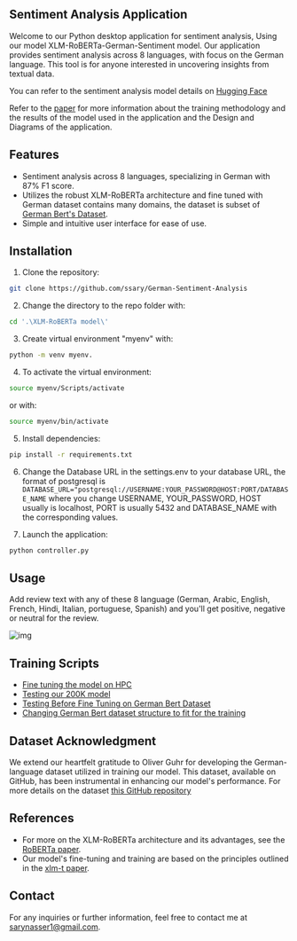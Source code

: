 ## Sentiment Analysis Application

Welcome to our Python desktop application for sentiment analysis, Using our model XLM-RoBERTa-German-Sentiment model. Our application provides sentiment analysis across 8 languages, with focus on the German language. This tool is for anyone interested in uncovering insights from textual data.

You can refer to the sentiment analysis model details on [Hugging Face](https://huggingface.co/ssary/XLM-RoBERTa-German-sentiment)

Refer to the [paper](https://drive.google.com/file/d/1xg7zbCPTS3lyKhQlA2S4b9UOYeIj5Pyt/view?usp=drive_link) for more information about the training methodology and the results of the model used in the application and the Design and Diagrams of the application.

## Features

- Sentiment analysis across 8 languages, specializing in German with 87% F1 score.
- Utilizes the robust XLM-RoBERTa architecture and fine tuned with German dataset contains many domains, the dataset is subset of [German Bert's Dataset](https://github.com/oliverguhr/german-sentiment).
- Simple and intuitive user interface for ease of use.

## Installation
1. Clone the repository:
```bash
git clone https://github.com/ssary/German-Sentiment-Analysis
```

2. Change the directory to the repo folder with:
```bash
cd '.\XLM-RoBERTa model\'
```

3. Create virtual environment "myenv" with:
```bash
python -m venv myenv.
```
4. To activate the virtual environment: 
```bash
source myenv/Scripts/activate
```
or with:
```bash 
source myenv/bin/activate
```

5. Install dependencies:
```bash 
pip install -r requirements.txt
```
6. Change the Database URL in the settings.env to your database URL, the format of postgresql is ```DATABASE_URL="postgresql://USERNAME:YOUR_PASSWORD@HOST:PORT/DATABASE_NAME```
where you change USERNAME, YOUR_PASSWORD, HOST usually is localhost, PORT is usually 5432 and DATABASE_NAME with the corresponding values.

8. Launch the application:
```bash
python controller.py
```

## Usage

Add review text with any of these 8 language (German, Arabic, English, French, Hindi, Italian, portuguese, Spanish) and you'll get positive, negative or neutral for the review.

![img](https://i.ibb.co/B2xbbSp/initial-design-figma.png)

## Training Scripts

- [Fine tuning the model on HPC](https://github.com/ssary/German-Sentiment-Analysis/blob/main/scripts/finetuning.py)
- [Testing our 200K model](https://github.com/ssary/German-Sentiment-Analysis/blob/main/scripts/test-200k-model-on-various-datasets.ipynb)
- [Testing Before Fine Tuning on German Bert Dataset](https://github.com/ssary/German-Sentiment-Analysis/blob/main/scripts/test-xlm-t-on-germanbert-data.ipynb)
- [Changing German Bert dataset structure to fit for the training](https://github.com/ssary/German-Sentiment-Analysis/blob/main/scripts/change-germeval-structure.ipynb)
## Dataset Acknowledgment

We extend our heartfelt gratitude to Oliver Guhr for developing the German-language dataset utilized in training our model. This dataset, available on GitHub, has been instrumental in enhancing our model's performance. For more details on the dataset [this GitHub repository](https://github.com/oliverguhr/german-sentiment)

## References

- For more on the XLM-RoBERTa architecture and its advantages, see the [RoBERTa paper](https://arxiv.org/abs/1907.11692).
- Our model's fine-tuning and training are based on the principles outlined in the [xlm-t paper](https://arxiv.org/abs/2104.12250).

## Contact

For any inquiries or further information, feel free to contact me at sarynasser1@gmail.com.
